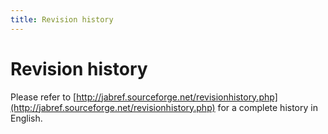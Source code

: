 ```yaml
---
title: Revision history
---
```


# Revision history

Please refer to [http://jabref.sourceforge.net/revisionhistory.php](http://jabref.sourceforge.net/revisionhistory.php) for a complete history in English.
